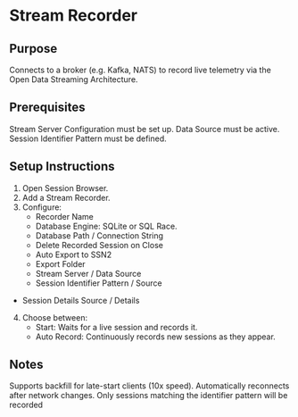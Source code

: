 # Stream Recorder

## Purpose
Connects to a broker (e.g. Kafka, NATS) to record live telemetry via the Open Data Streaming Architecture.

## Prerequisites
Stream Server Configuration must be set up.
Data Source must be active.
Session Identifier Pattern must be defined.

## Setup Instructions

1. Open Session Browser.
2. Add a Stream Recorder.
3. Configure:
    - Recorder Name
    - Database Engine: SQLite or SQL Race.
    - Database Path / Connection String
    - Delete Recorded Session on Close
    - Auto Export to SSN2
    - Export Folder
    - Stream Server / Data Source
    - Session Identifier Pattern / Source
- Session Details Source / Details
4. Choose between:
    - Start: Waits for a live session and records it.
    - Auto Record: Continuously records new sessions as they appear.

## Notes
Supports backfill for late-start clients (10x speed).
Automatically reconnects after network changes.
Only sessions matching the identifier pattern will be recorded